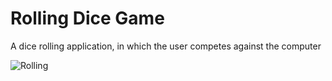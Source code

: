 # Rolling Dice Game


A dice rolling application, in which the user competes against the computer


![Rolling](https://github.com/flesten-ali/Rolling-Dice-Game-Python-/assets/126335000/03ad4dcb-e9e1-44ac-afd3-33827381ac15)
